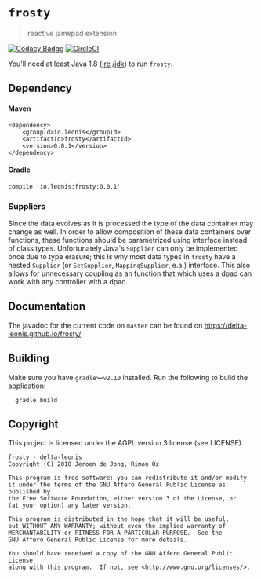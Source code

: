 # `frosty`
> reactive jamepad extension

[![Codacy Badge](https://api.codacy.com/project/badge/Grade/a141c62a0d074580a10974a5ece29348)](https://www.codacy.com/app/delta-leonis/frosty?utm_source=github.com&amp;utm_medium=referral&amp;utm_content=delta-leonis/yagl4j&amp;utm_campaign=Badge_Grade)
[![CircleCI](https://circleci.com/gh/delta-leonis/algieba.svg?style=svg)](https://circleci.com/gh/delta-leonis/algieba)

You'll need at least Java 1.8 ([jre](https://www.java.com/download/)
/[jdk](http://www.oracle.com/technetwork/java/javase/downloads/index-jsp-138363.html))
to run `frosty`.

## Dependency

#### Maven

```
<dependency>
    <groupId>io.leonis</groupId>
    <artifactId>frosty</artifactId>
    <version>0.0.1</version>
</dependency>
```

#### Gradle

```
compile 'io.leonis:frosty:0.0.1'
```

### Suppliers

Since the data evolves as it is processed the type of the data container may change as well. In
order to allow composition of these data containers over functions, these functions should be
parametrized using interface instead of class types. Unfortunately Java's `Supplier` can only be
implemented once due to type erasure; this is why most data types in `frosty` have a nested
`Supplier` (or `SetSupplier`, `MappingSupplier`, e.a.) interface. This also allows for unnecessary
coupling as an function that which uses a dpad can work with any controller with a dpad.

## Documentation

The javadoc for the current code on `master` can be found on https://delta-leonis.github.io/frosty/

## Building

Make sure you have `gradle>=v2.10` installed. Run the following to build the application:

```
  gradle build
```

## Copyright

This project is licensed under the AGPL version 3 license (see LICENSE).

```
frosty - delta-leonis
Copyright (C) 2018 Jeroen de Jong, Rimon Oz

This program is free software: you can redistribute it and/or modify
it under the terms of the GNU Affero General Public License as published by
the Free Software Foundation, either version 3 of the License, or
(at your option) any later version.

This program is distributed in the hope that it will be useful,
but WITHOUT ANY WARRANTY; without even the implied warranty of
MERCHANTABILITY or FITNESS FOR A PARTICULAR PURPOSE.  See the
GNU Affero General Public License for more details.

You should have received a copy of the GNU Affero General Public License
along with this program.  If not, see <http://www.gnu.org/licenses/>.
```
